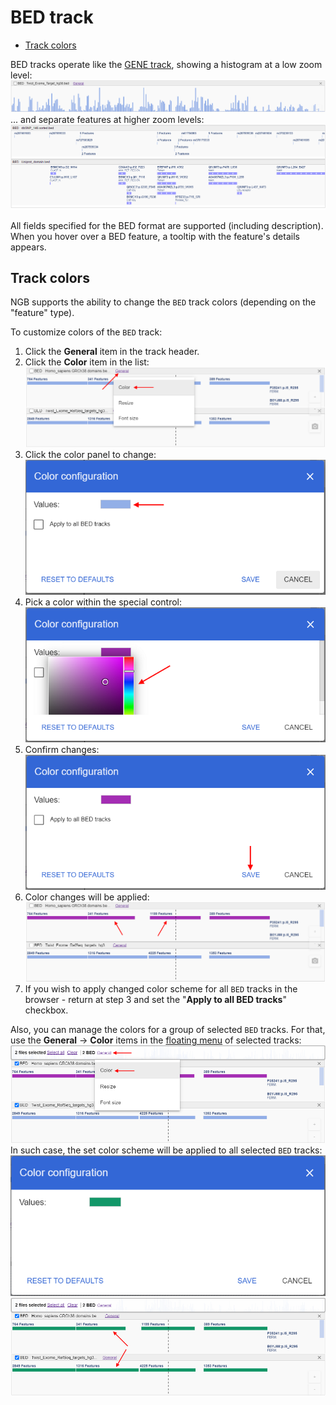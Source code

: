 # BED track

- [Track colors](#track-colors)

BED tracks operate like the [GENE track](tracks-genes.md), showing a histogram at a low zoom level:  
    ![NGB GUI](images/tracks-bed-10.png)  
... and separate features at higher zoom levels:  
    ![NGB GUI](images/tracks-bed-1.png)

All fields specified for the BED format are supported (including description).  
When you hover over a BED feature, a tooltip with the feature's details appears.

## Track colors

NGB supports the ability to change the `BED` track colors (depending on the "feature" type).

To customize colors of the `BED` track:

1. Click the **General** item in the track header.
2. Click the **Color** item in the list:  
    ![NGB GUI](images/tracks-bed-2.png)
3. Click the color panel to change:  
    ![NGB GUI](images/tracks-bed-3.png)
4. Pick a color within the special control:  
    ![NGB GUI](images/tracks-bed-4.png)
5. Confirm changes:  
    ![NGB GUI](images/tracks-bed-5.png)
6. Color changes will be applied:  
    ![NGB GUI](images/tracks-bed-6.png)
7. If you wish to apply changed color scheme for all `BED` tracks in the browser - return at step 3 and set the "**Apply to all BED tracks**" checkbox.  

Also, you can manage the colors for a group of selected `BED` tracks. For that, use the **General** -> **Color** items in the [floating menu](tracks.md#tracks-selection) of selected tracks:  
    ![NGB GUI](images/tracks-bed-7.png)  
In such case, the set color scheme will be applied to all selected `BED` tracks:  
    ![NGB GUI](images/tracks-bed-8.png)  
    ![NGB GUI](images/tracks-bed-9.png)
